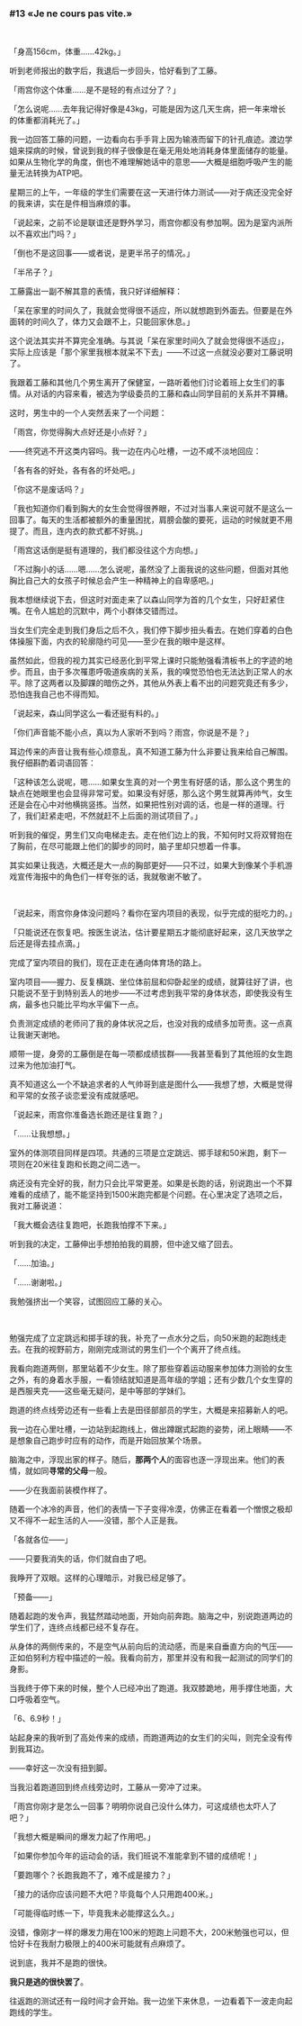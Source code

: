 ### #13 «Je ne cours pas vite.»

&emsp;

「身高156cm，体重……42kg。」

听到老师报出的数字后，我退后一步回头，恰好看到了工藤。

「雨宫你这个体重……是不是轻的有点过分了？」

「怎么说呢……去年我记得好像是43kg，可能是因为这几天生病，把一年来增长的体重都消耗光了。」

我一边回答工藤的问题，一边看向右手手背上因为输液而留下的针孔痕迹。渡边学姐来探病的时候，曾说到我的样子很像是在毫无用处地消耗身体里面储存的能量。如果从生物化学的角度，倒也不难理解她话中的意思——大概是细胞呼吸产生的能量无法转换为ATP吧。

星期三的上午，一年级的学生们需要在这一天进行体力测试——对于病还没完全好的我来讲，实在是件相当麻烦的事。

「说起来，之前不论是联谊还是野外学习，雨宫你都没有参加啊。因为是室内派所以不喜欢出门吗？」

「倒也不是这回事——或者说，是更半吊子的情况。」

「半吊子？」

工藤露出一副不解其意的表情，我只好详细解释：

「呆在家里的时间久了，我就会觉得很不适应，所以就想跑到外面去。但要是在外面转的时间久了，体力又会跟不上，只能回家休息。」

这个说法其实并不算完全准确。与其说「呆在家里时间久了就会觉得很不适应」，实际上应该是「那个家里我根本就呆不下去」——不过这一点就没必要对工藤说明了。

我跟着工藤和其他几个男生离开了保健室，一路听着他们讨论着班上女生们的事情。从对话的内容来看，被选为学级委员的工藤和森山同学目前的关系并不算糟。

这时，男生中的一个人突然丢来了一个问题：

「雨宫，你觉得胸大点好还是小点好？」

——终究逃不开这类内容吗。我一边在内心吐槽，一边不咸不淡地回应：

「各有各的好处，各有各的坏处吧。」

「你这不是废话吗？」

「我也知道你们看到胸大的女生会觉得很养眼，不过对当事人来说可就不是这么一回事了。每天的生活都被额外的重量困扰，肩膀会酸的要死，运动的时候就更不用提了。而且，连内衣的款式都不好挑。」

「雨宫这话倒是挺有道理的，我们都没往这个方向想。」

「不过胸小的话……嗯……怎么说呢，虽然没了上面我说的这些问题，但面对其他胸比自己大的女孩子时候总会产生一种精神上的自卑感吧。」

我本想继续说下去，但这时对面走来了以森山同学为首的几个女生，只好赶紧住嘴。在令人尴尬的沉默中，两个小群体交错而过。

当女生们完全走到我们身后之后不久，我们停下脚步扭头看去。在她们穿着的白色体操服下面，内衣的轮廓隐约可见——至少在我的眼中是这样。

虽然如此，但我的视力其实已经恶化到平常上课时只能勉强看清板书上的字迹的地步。而且，由于多次罹患呼吸道疾病的关系，我的嗅觉恐怕也无法达到正常人的水平。除了这两者以及脚踝的暗伤之外，其他从外表上看不出的问题究竟还有多少，恐怕连我自己也不得而知。

「说起来，森山同学这么一看还挺有料的。」

「你们声音能不能小点，真以为人家听不到吗？雨宫，你说是不是？」

耳边传来的声音让我有些心烦意乱，真不知道工藤为什么非要让我来给自己解围。我仔细斟酌着词语回答：

「这种该怎么说呢，嗯……如果女生真的对一个男生有好感的话，那么这个男生的缺点在她眼里也会显得非常可爱。如果没有好感，那么这个男生就算再帅气，女生还是会在心中对他横挑竖拣。当然，如果把性别对调的话，也是一样的道理。行了，我们赶紧走吧，不然就赶不上后面的测试项目了。」

听到我的催促，男生们又向电梯走去。走在他们边上的我，不知何时又将双臂抱在了胸前，在尽可能跟上他们的脚步的同时，脑子里却只想着一件事。

其实如果让我选，大概还是大一点的胸部更好——只不过，如果大到像某个手机游戏宣传海报中的角色们一样夸张的话，我就敬谢不敏了。

&emsp;

「说起来，雨宫你身体没问题吗？看你在室内项目的表现，似乎完成的挺吃力的。」

「只能说还在恢复吧。按医生说法，估计要星期五才能彻底好起来，这几天放学之后还是得去挂点滴。」

完成了室内项目的我们，现在正走在通向体育场的路上。

室内项目——握力、反复横跳、坐位体前屈和仰卧起坐的成绩，就算往好了讲，也只能说不至于到特别丢人的地步——不过考虑到我平常的身体状态，即使我没有生病，最多也只能比平均水平偏下一点。

负责测定成绩的老师问了我的身体状况之后，也没对我的成绩多加苛责。这一点真让我谢天谢地。

顺带一提，身旁的工藤倒是在每一项都成绩拔群——我甚至看到了其他班的女生跑过来为他加油打气。

真不知道这么一个不缺追求者的人气帅哥到底是图什么——我想了想，大概是觉得和平常的女孩子谈恋爱没有成就感吧。

「说起来，雨宫你准备选长跑还是往复跑？」

「……让我想想。」

室外的体测项目同样是四项。共通的三项是立定跳远、掷手球和50米跑，剩下一项则在20米往复跑和长跑之间二选一。

病还没有完全好的我，耐力只会比平常更差。如果是长跑的话，别说跑出一个不算难看的成绩了，能不能坚持到1500米跑完都是个问题。在心里决定了选项之后，我对工藤说道：

「我大概会选往复跑吧，长跑我怕撑不下来。」

听到我的决定，工藤伸出手想拍拍我的肩膀，但中途又缩了回去。

「……加油。」

「……谢谢啦。」

我勉强挤出一个笑容，试图回应工藤的关心。

&emsp;

勉强完成了立定跳远和掷手球的我，补充了一点水分之后，向50米跑的起跑线走去。在我的视野前方，刚刚完成测试的男生们一个个离开了终点线。

我看向跑道两侧，那里站着不少女生。除了那些穿着运动服来参加体力测验的女生之外，有的身着水手服，一看领结就知道是高年级的学姐；还有少数几个女生穿的是西服夹克——这些毫无疑问，是中等部的学妹们。

跑道的终点线旁边还有一些看上去是田径部部员的学生，大概是来招募新人的吧。

我一边在心里吐槽，一边站到起跑线上，做出蹲踞式起跑的姿势，闭上眼睛——不是想象自己跑步时应有的动作，而是开始回放某个场景。

脑海之中，浮现出家的样子。随后，**那两个人**的面容也逐一浮现出来。他们的表情，就如同**寻常的父母**一般。

——少在我面前装模作样了。

随着一个冰冷的声音，他们的表情一下子变得冷漠，仿佛正在看着一个憎恨之极却又不得不一起生活的人——没错，那个人正是我。

「各就各位——」

——只要我消失的话，你们就自由了吧。

我睁开了双眼。这样的心理暗示，对我已经足够了。

「预备——」

随着起跑的发令声，我猛然踏动地面，开始向前奔跑。脑海之中，别说跑道两边的学生们了，连终点线都已经不复存在。

从身体的两侧传来的，不是空气从前向后的流动感，而是来自垂直方向的气压——正如伯努利方程中描述的一般。我看向前方，那里并没有和我一起测试的同学们的身影。

当我终于停下来的时候，整个人已经冲出了跑道。我双膝跪地，用手撑住地面，大口呼吸着空气。

「6、6.9秒！」

站起身来的我听到了高处传来的成绩，而跑道两边的女生们的尖叫，则完全没有传到我耳边。

——幸好这一次没有扭到脚。

当我沿着跑道回到终点线旁边时，工藤从一旁冲了过来。

「雨宫你刚才是怎么一回事？明明你说自己没什么体力，可这成绩也太吓人了吧？」

「我想大概是瞬间的爆发力起了作用吧。」

「如果你参加今年的运动会的话，我们班说不准能拿到不错的成绩呢！」

「要跑哪个？长跑我跑不了，难不成是接力？」

「接力的话你应该问题不大吧？毕竟每个人只用跑400米。」

「可能得临时练一下，毕竟我未必能撑这么久。」

没错，像刚才一样的爆发力用在100米的短跑上问题不大，200米勉强也可以，但恰好卡在我耐力极限上的400米可能就有点麻烦了。

说到底，我并不是跑的很快。

**我只是逃的很快罢了**。

往返跑的测试还有一段时间才会开始。我一边坐下来休息，一边看着下一波走向起跑线的学生。

